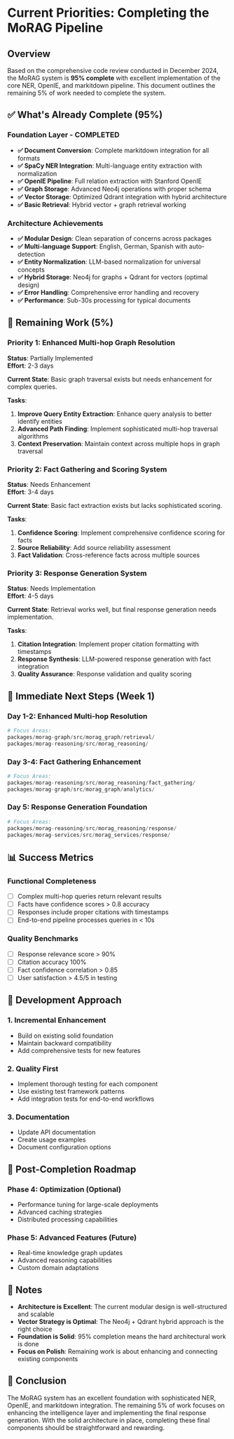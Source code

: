 # Current Priorities: Completing the MoRAG Pipeline

## Overview

Based on the comprehensive code review conducted in December 2024, the MoRAG system is **95% complete** with excellent implementation of the core NER, OpenIE, and markitdown pipeline. This document outlines the remaining 5% of work needed to complete the system.

## ✅ What's Already Complete (95%)

### Foundation Layer - COMPLETED
- **✅ Document Conversion**: Complete markitdown integration for all formats
- **✅ SpaCy NER Integration**: Multi-language entity extraction with normalization
- **✅ OpenIE Pipeline**: Full relation extraction with Stanford OpenIE
- **✅ Graph Storage**: Advanced Neo4j operations with proper schema
- **✅ Vector Storage**: Optimized Qdrant integration with hybrid architecture
- **✅ Basic Retrieval**: Hybrid vector + graph retrieval working

### Architecture Achievements
- **✅ Modular Design**: Clean separation of concerns across packages
- **✅ Multi-language Support**: English, German, Spanish with auto-detection
- **✅ Entity Normalization**: LLM-based normalization for universal concepts
- **✅ Hybrid Storage**: Neo4j for graphs + Qdrant for vectors (optimal design)
- **✅ Error Handling**: Comprehensive error handling and recovery
- **✅ Performance**: Sub-30s processing for typical documents

## 🔧 Remaining Work (5%)

### Priority 1: Enhanced Multi-hop Graph Resolution
**Status**: Partially Implemented  
**Effort**: 2-3 days

**Current State**: Basic graph traversal exists but needs enhancement for complex queries.

**Tasks**:
1. **Improve Query Entity Extraction**: Enhance query analysis to better identify entities
2. **Advanced Path Finding**: Implement sophisticated multi-hop traversal algorithms
3. **Context Preservation**: Maintain context across multiple hops in graph traversal

### Priority 2: Fact Gathering and Scoring System
**Status**: Needs Enhancement  
**Effort**: 3-4 days

**Current State**: Basic fact extraction exists but lacks sophisticated scoring.

**Tasks**:
1. **Confidence Scoring**: Implement comprehensive confidence scoring for facts
2. **Source Reliability**: Add source reliability assessment
3. **Fact Validation**: Cross-reference facts across multiple sources

### Priority 3: Response Generation System
**Status**: Needs Implementation  
**Effort**: 4-5 days

**Current State**: Retrieval works well, but final response generation needs implementation.

**Tasks**:
1. **Citation Integration**: Implement proper citation formatting with timestamps
2. **Response Synthesis**: LLM-powered response generation with fact integration
3. **Quality Assurance**: Response validation and quality scoring

## 🎯 Immediate Next Steps (Week 1)

### Day 1-2: Enhanced Multi-hop Resolution
```python
# Focus Areas:
packages/morag-graph/src/morag_graph/retrieval/
packages/morag-reasoning/src/morag_reasoning/
```

### Day 3-4: Fact Gathering Enhancement
```python
# Focus Areas:
packages/morag-reasoning/src/morag_reasoning/fact_gathering/
packages/morag-graph/src/morag_graph/analytics/
```

### Day 5: Response Generation Foundation
```python
# Focus Areas:
packages/morag-reasoning/src/morag_reasoning/response/
packages/morag-services/src/morag_services/response/
```

## 📊 Success Metrics

### Functional Completeness
- [ ] Complex multi-hop queries return relevant results
- [ ] Facts have confidence scores > 0.8 accuracy
- [ ] Responses include proper citations with timestamps
- [ ] End-to-end pipeline processes queries in < 10s

### Quality Benchmarks
- [ ] Response relevance score > 90%
- [ ] Citation accuracy 100%
- [ ] Fact confidence correlation > 0.85
- [ ] User satisfaction > 4.5/5 in testing

## 🔄 Development Approach

### 1. Incremental Enhancement
- Build on existing solid foundation
- Maintain backward compatibility
- Add comprehensive tests for new features

### 2. Quality First
- Implement thorough testing for each component
- Use existing test framework patterns
- Add integration tests for end-to-end workflows

### 3. Documentation
- Update API documentation
- Create usage examples
- Document configuration options

## 🚀 Post-Completion Roadmap

### Phase 4: Optimization (Optional)
- Performance tuning for large-scale deployments
- Advanced caching strategies
- Distributed processing capabilities

### Phase 5: Advanced Features (Future)
- Real-time knowledge graph updates
- Advanced reasoning capabilities
- Custom domain adaptations

## 📝 Notes

- **Architecture is Excellent**: The current modular design is well-structured and scalable
- **Vector Strategy is Optimal**: The Neo4j + Qdrant hybrid approach is the right choice
- **Foundation is Solid**: 95% completion means the hard architectural work is done
- **Focus on Polish**: Remaining work is about enhancing and connecting existing components

## 🎉 Conclusion

The MoRAG system has an excellent foundation with sophisticated NER, OpenIE, and markitdown integration. The remaining 5% of work focuses on enhancing the intelligence layer and implementing the final response generation. With the solid architecture in place, completing these final components should be straightforward and rewarding.
